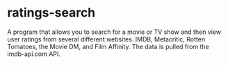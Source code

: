 # ratings-search
A program that allows you to search for a movie or TV show and then view user ratings from several different websites. 
IMDB, Metacritic, Rotten Tomatoes, the Movie DM, and Film Affinity. The data is pulled from the imdb-api.com API.
